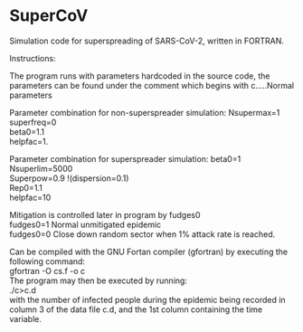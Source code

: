 # SuperCoV
Simulation code for superspreading of SARS-CoV-2, written in FORTRAN.

Instructions:

The program runs with parameters hardcoded in the source code,
the parameters can be found under the comment which begins with
c.....Normal parameters

Parameter combination for non-superspreader simulation:
Nsupermax=1\
superfreq=0\
beta0=1.1\
helpfac=1.


Parameter combination for superspreader simulation:
beta0=1\
Nsuperlim=5000\
Superpow=0.9    !(dispersion=0.1)\
Rep0=1.1\
helpfac=10

Mitigation is controlled later in program by fudges0\
fudges0=1  Normal unmitigated epidemic\
fudges0=0  Close down random sector when 1% attack rate is reached.

Can be compiled with the GNU Fortan compiler (gfortran) by executing the following command:\
gfortran -O cs.f -o c\
The program may then be executed by running:\
./c>c.d\
with the number of infected people during the epidemic being recorded in column 3 of the data file c.d, and the 1st column containing the time variable.

